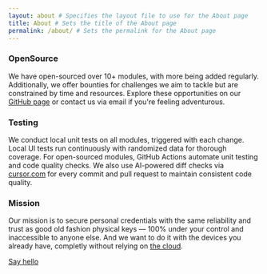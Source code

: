 ```yaml
---
layout: about # Specifies the layout file to use for the About page
title: About # Sets the title of the About page
permalink: /about/ # Sets the permalink for the About page
---
```


### OpenSource

We have open-sourced over 10+ modules, with more being added regularly. Additionally, we offer bounties for challenges we aim to tackle but are constrained by time and resources. Explore these opportunities on our [GitHub page](https://github.com/sentryco) or contact us via email if you're feeling adventurous.

### Testing

We conduct local unit tests on all modules, triggered with each change. Local UI tests run continuously with randomized data for thorough coverage. For open-sourced modules, GitHub Actions automate unit testing and code quality checks. We also use AI-powered diff checks via [cursor.com](https://cursor.com/) for every commit and pull request to maintain consistent code quality.

### Mission

Our mission is to secure personal credentials with the same reliability and trust as good old fashion physical keys — 100% under your control and inaccessible to anyone else. And we want to do it with the devices you already have, completly without relying on [the cloud](https://www.theverge.com/2022/12/22/23523322/lastpass-data-breach-cloud-encrypted-password-vault-hackers).

[Say hello](mailto:andre@sentry.co)